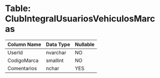 # Table: ClubIntegralUsuariosVehiculosMarcas

| Column Name | Data Type | Nullable |
|-------------|-----------|----------|
| UserId | nvarchar | NO |
| CodigoMarca | smallint | NO |
| Comentarios | nchar | YES |
